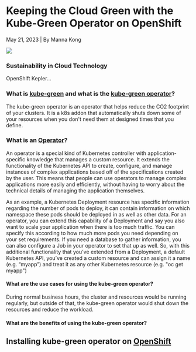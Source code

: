 # Keeping the Cloud Green with the Kube-Green Operator on OpenShift
May 21, 2023 | By Manna Kong

![](https://i.imgur.com/nvcP5iT.jpg)

### Sustainability in Cloud Technology

OpenShift Kepler...

### What is [kube-green](https://kube-green.dev/) and what is the [kube-green operator](https://github.com/kube-green/kube-green)?

The kube-green operator is an operator that helps reduce the CO2 footprint of your clusters. It is a k8s addon that automatically shuts down some of your resources when you don't need them at designed times that you define. 

### What is an [Operator](https://www.cncf.io/blog/2022/06/15/kubernetes-operators-what-are-they-some-examples/#:~:text=K8s%20Operators%20are%20controllers%20for,Custom%20Resource%20Definitions%20(CRD).)?

An operator is a special kind of Kubernetes controller with application-specific knowledge that manages a custom resource. It extends the functionality of the Kubernetes API to create, configure, and manage instances of complex applications based off of the specifications created by the user. This means that people can use operators to manage complex applications more easily and efficiently, without having to worry about the technical details of managing the application themselves.

As an example, a Kubernetes Deployment resource has specific information regarding the number of pods to deploy, it can contain information on which namespace these pods should be deployed in as well as other data. For an operator, you can extend this capability of a Deployment and say you also want to scale your application when there is too much traffic. You can specify this according to how much more pods you need depending on your set requirements. If you need a database to gather information, you can also configure a Job in your operator to set that up as well. So, with this additional functionality that you’ve extended from a Deployment, a default Kubernetes API, you’ve created a custom resource and can assign it a name (e.g. “myapp”) and treat it as any other Kubernetes resource (e.g. "oc get myapp")

#### What are the use cases for using the kube-green operator?

During normal business hours, the cluster and resources would be running regularly, but outside of that, the kube-green operator would shut down the resources and reduce the workload. 

#### What are the benefits of using the kube-green operator?

## Installing kube-green operator on [OpenShift](https://www.redhat.com/en/technologies/cloud-computing/openshift)
